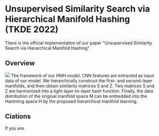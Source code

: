 # Unsupervised Similarity Search via Hierarchical Manifold Hashing (TKDE 2022)
There is the official implementation of our paper "Unsupervised Similarity Search via Hierarchical Manifold Hashing".

## Overview
![](https://github.com/Xiaoqin-Wang/HMH/blob/master/framework.png)
The framework of our HMH model, CNN features are extracted as input data of our model. We hierarchically construct the first- and second-layer manifolds, and then obtain similarity matrices S and Z. Two matrices S and Z are harmonized into a tight layer-to-layer hash function. Finally, the data distribution of the original manifold space M can be embedded into the Hamming space H by the proposed hierarchical manifold learning.

## Ciations
If you are 
